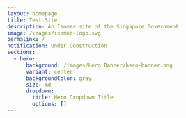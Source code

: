 ```yaml
---
layout: homepage
title: Test Site
description: An Isomer site of the Singapore Government
image: /images/isomer-logo.svg
permalink: /
notification: Under Construction
sections:
  - hero:
      background: /images/Hero Banner/hero-banner.png
      variant: center
      backgroundColor: gray
      size: md
      dropdown:
        title: Hero Dropdown Title
        options: []
---
```

